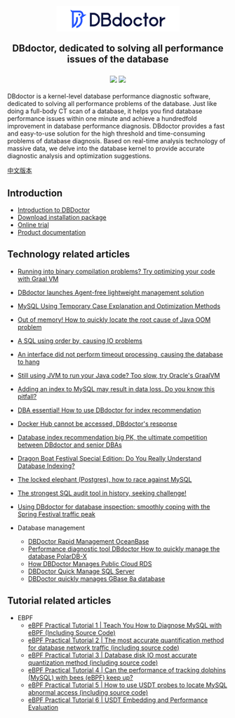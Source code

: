 <h2 align="center">

  <img width="280" src="./images/logo.png" >
    <p> DBdoctor, dedicated to solving all performance issues of the database </p>

  <div align="center">
    <a>
        <img src="https://img.shields.io/badge/author-DBdoctor-DAS.svg">
    </a>
    <a>
        <img src="https://img.shields.io/github/license/DBdoctor-DAS/DBdoctor.svg">
    </a>
  </div>
</h2>
DBdoctor is a kernel-level database performance diagnostic software, dedicated to solving all performance problems of the database.
Just like doing a full-body CT scan of a database, it helps you find database performance issues within one minute and achieve a hundredfold improvement in database performance diagnosis.
DBdoctor provides a fast and easy-to-use solution for the high threshold and time-consuming problems of database diagnosis.
Based on real-time analysis technology of massive data, we delve into the database kernel to provide accurate diagnostic analysis and optimization suggestions.

[中文版本](./README.CN.md)

## Introduction

- [Introduction to DBDoctor](https://github.com/juhaokan/DBdoctorDoc/blob/main/articles/EnglishVersion/dbdoctor-introduce.md)
- [Download installation package](https://www.dbdoctor.cn?utm=ca9c5e16c6de4fe68e96b814d1df39e6)
- [Online trial](https://demo.dbdoctor.cn/)
- [Product documentation](https://demo.dbdoctor.cn/modules/dbDoctor/mdPreview/index.html?readme=help#/)

## Technology related articles
- [Running into binary compilation problems? Try optimizing your code with Graal VM](https://github.com/juhaokan/DBdoctorDoc/blob/main/articles/EnglishVersion/OptimizeTheCodeWithGraalVM.md)
- [DBdoctor launches Agent-free lightweight management solution](https://github.com/juhaokan/DBdoctorDoc/blob/main/articles/EnglishVersion/DbdoctorIntroducesAgentlessLightweightManagementSolution.md)
- [MySQL Using Temporary Case Explanation and Optimization Methods](https://github.com/juhaokan/DBdoctorDoc/blob/main/articles/EnglishVersion/MySQLUsingTemporary.md)
- [Out of memory! How to quickly locate the root cause of Java OOM problem](https://github.com/juhaokan/DBdoctorDoc/blob/main/articles/EnglishVersion/OutOfMemory.md)
- [A SQL using order by, causing IO problems](https://github.com/juhaokan/DBdoctorDoc/blob/main/articles/EnglishVersion/AnSqlLineUsesOrderBy.md)
- [An interface did not perform timeout processing, causing the database to hang](https://github.com/juhaokan/DBdoctorDoc/blob/main/articles/EnglishVersion/AnInterfaceDidNotTimeOut.md)
- [Still using JVM to run your Java code? Too slow, try Oracle's GraalVM](https://github.com/juhaokan/DBdoctorDoc/blob/main/articles/EnglishVersion/StillRunningYourJavaCodeWithTheJvm.md)
- [Adding an index to MySQL may result in data loss. Do you know this pitfall?](https://github.com/juhaokan/DBdoctorDoc/blob/main/articles/EnglishVersion/MysqlCanLoseDataByAddingAnIndex.md)
- [DBA essential! How to use DBdoctor for index recommendation](https://github.com/juhaokan/DBdoctorDoc/blob/main/articles/EnglishVersion/HowDoIUseDbdoctorForIndexRecommendations.md)
- [Docker Hub cannot be accessed, DBdoctor's response](https://github.com/juhaokan/DBdoctorDoc/blob/main/articles/EnglishVersion/DockerhubCannotBeAccessed.md)
- [Database index recommendation big PK, the ultimate competition between DBdoctor and senior DBAs](https://github.com/juhaokan/DBdoctorDoc/blob/main/articles/EnglishVersion/DatabaseIndexRecommendedLargePk.md)
- [Dragon Boat Festival Special Edition: Do You Really Understand Database Indexing?](https://github.com/juhaokan/DBdoctorDoc/blob/main/articles/EnglishVersion/DoYouReallyKnowAnythingAboutDatabaseIndexing.md)
- [The locked elephant (Postgres), how to race against MySQL](https://github.com/juhaokan/DBdoctorDoc/blob/main/articles/EnglishVersion/TheChainedElephant.md)
- [The strongest SQL audit tool in history, seeking challenge!](https://github.com/juhaokan/DBdoctorDoc/blob/main/articles/EnglishVersion/TheMostPowerfulSqlAuditToolEver.md)
- [Using DBdoctor for database inspection: smoothly coping with the Spring Festival traffic peak](https://github.com/juhaokan/DBdoctorDoc/blob/main/articles/EnglishVersion/CopeWithTheSpringFestivalTrafficPeak.md)

- Database management
    - [DBDoctor Rapid Management OceanBase](https://github.com/juhaokan/DBdoctorDoc/blob/main/articles/EnglishVersion/DbdoctorQuicklyManagesOceanbase.md)
    - [Performance diagnostic tool DBdoctor How to quickly manage the database PolarDB-X](https://github.com/juhaokan/DBdoctorDoc/blob/main/articles/EnglishVersion/DbdoctorQuicklyManagesPolardb-x.md)
    - [How DBDoctor Manages Public Cloud RDS](https://github.com/juhaokan/DBdoctorDoc/blob/main/articles/EnglishVersion/HowDoesDbdoctorManagePublicCloudRds.md)
    - [DBDoctor Quick Manage SQL Server](https://github.com/juhaokan/DBdoctorDoc/blob/main/articles/EnglishVersion/DbdoctorQuicklyManagesSqlServer.md)
    - [DBDoctor quickly manages GBase 8a database](https://github.com/juhaokan/DBdoctorDoc/blob/main/articles/EnglishVersion/DbdoctorQuicklyManageGbase.md)

## Tutorial related articles

- EBPF
    - [eBPF Practical Tutorial 1 | Teach You How to Diagnose MySQL with eBPF (Including Source Code)](https://github.com/juhaokan/DBdoctorDoc/blob/main/articles/EnglishVersion/EBPF01.md)
    - [eBPF Practical Tutorial 2 | The most accurate quantification method for database network traffic (including source code)](https://github.com/juhaokan/DBdoctorDoc/blob/main/articles/EnglishVersion/EBPF02.md)
    - [eBPF Practical Tutorial 3 | Database disk IO most accurate quantization method (including source code)](https://github.com/juhaokan/DBdoctorDoc/blob/main/articles/EnglishVersion/EBPF03.md)
    - [eBPF Practical Tutorial 4 | Can the performance of tracking dolphins (MySQL) with bees (eBPF) keep up?](https://github.com/juhaokan/DBdoctorDoc/blob/main/articles/EnglishVersion/UseEbpfToTrackMysql.md)
    - [eBPF Practical Tutorial 5 | How to use USDT probes to locate MySQL abnormal access (including source code)](https://github.com/juhaokan/DBdoctorDoc/blob/main/articles/EnglishVersion/EBPF05.md)
    - [eBPF Practical Tutorial 6 | USDT Embedding and Performance Evaluation](https://github.com/juhaokan/DBdoctorDoc/blob/main/articles/EnglishVersion/EBPF06.md)
    
